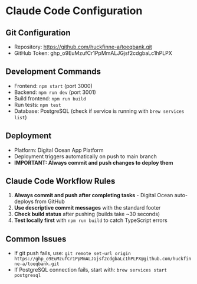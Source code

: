 # Claude Code Configuration

## Git Configuration
- Repository: https://github.com/huckfinne-a/toeqbank.git
- GitHub Token: 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

## Development Commands
- Frontend: `npm start` (port 3000)
- Backend: `npm run dev` (port 3001)
- Build frontend: `npm run build`
- Run tests: `npm test`
- Database: PostgreSQL (check if service is running with `brew services list`)

## Deployment
- Platform: Digital Ocean App Platform
- Deployment triggers automatically on push to main branch
- **IMPORTANT: Always commit and push changes to deploy them**

## Claude Code Workflow Rules
1. **Always commit and push after completing tasks** - Digital Ocean auto-deploys from GitHub
2. **Use descriptive commit messages** with the standard footer
3. **Check build status** after pushing (builds take ~30 seconds)
4. **Test locally first** with `npm run build` to catch TypeScript errors

## Common Issues
- If git push fails, use: `git remote set-url origin https://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@github.com/huckfinne-a/toeqbank.git`
- If PostgreSQL connection fails, start with: `brew services start postgresql`